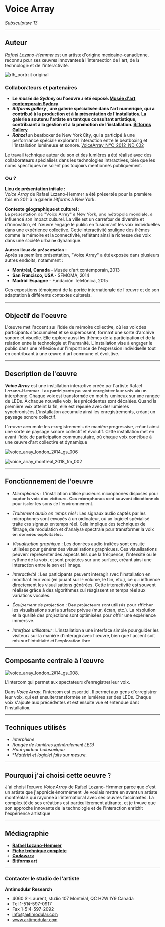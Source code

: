 # Voice Array
*_Subsculpture 13_*

---
## Auteur

_Rafael Lozano-Hemmer_ est un artiste d'origine mexicaine-canadienne, reconnu pour ses œuvres innovantes à l'intersection de l'art, de la technologie et de l'interactivité.

![rlh_portrait original](https://github.com/user-attachments/assets/8423ec7e-f562-451b-a28a-d8db4bf24ce2)


### Collaborateurs et partenaires
- **Le _musée de Sydney_ ou l'oeuvre a été exposé. [Musée d'art contemporain Sydney](https://www.mca.com.au/stories-and-ideas/director-director-museums-around-world/?utm_source=Google_Ads&utm_medium=CPC&utm_campaign=MCA_Search_Stories_%26_Ideas&gad_source=1&gclid=Cj0KCQjwlvW2BhDyARIsADnIe-Knwnfx9D2PZkE4BOcyQ7Ay0ItuSxUPMLrxQu5o6rG0FmlDc4u-hfIaAgDwEALw_wcB)**
-  **_Bitforms gallery_ , une galerie spécialisée dans l'art numérique, qui a contribué à la production et à la présentation de l'installation. La galerie a soutenu l'artiste en tant que consultant artistique, contribuant à la gestion et à la promotion de l'installation. [Bitforms Gallery](https://bitforms.art/)**
- **_Rahzel_** un beatboxer de New York City, qui a participé à une performance spéciale explorant l'interaction entre le beatboxing et l'installation lumineuse et sonore. [VoiceArray_NYC_2012_ND_002](https://github.com/user-attachments/assets/5f95bea0-be1b-4b3c-b2fa-1f9a225145e2)

Le travail technique autour du son et des lumières a été réalisé avec des collaborateurs spécialisés dans les technologies interactives, bien que les noms spécifiques ne soient pas toujours mentionnés publiquement.

### Ou ?

**Lieu de présentation initiale :**  
_Voice Array_ de Rafael Lozano-Hemmer a été présentée pour la première fois en 2011 à la galerie *bitforms* à New York.

**Contexte géographique et culturel :**  
La présentation de "Voice Array" à New York, une métropole mondiale, a influencé son impact culturel. La ville est un carrefour de diversité et d'innovation, et l'œuvre engage le public en fusionnant les voix individuelles dans une expérience collective. Cette interactivité souligne des thèmes comme la mémoire et la connectivité, reflétant ainsi la richesse des voix dans une société urbaine dynamique.

**Autres lieux de présentation :**  
Après sa première présentation, "Voice Array" a été exposée dans plusieurs autres endroits, notamment :  
- **Montréal, Canada** - Musée d'art contemporain, 2013  
- **San Francisco, USA** - SFMOMA, 2014  
- **Madrid, Espagne** - Fundación Telefónica, 2015  

Ces expositions témoignent de la portée internationale de l'œuvre et de son adaptation à différents contextes culturels.


---

## Objectif de l'oeuvre

L'œuvre met l'accent sur l'idée de mémoire collective, où les voix des participants s'accumulent et se superposent, formant une sorte d'archive sonore et visuelle. Elle explore aussi les thèmes de la participation et de la relation entre la technologie et l'humanité.
L'installation vise à engager le public dans une réflexion sur l'importance de l'expression individuelle tout en contribuant à une œuvre d'art commune et évolutive.


---


## Description de l'œuvre

***Voice Array*** est une installation interactive créée par l'artiste Rafael Lozano-Hemmer. Les participants peuvent enregistrer leur voix via un interphone. Chaque voix est transformée en motifs lumineux sur une rangée de LEDs. À chaque nouvelle voix, les précédentes sont décalées. Quand la première voix atteint la fin, elle est rejouée avec des lumières synchronisées.L'installation accumule ainsi les enregistrements, créant un paysage sonore collectif.

L'œuvre accumule les enregistrements de manière progressive, créant ainsi une sorte de paysage sonore collectif et évolutif. Cette installation met en avant l'idée de participation communautaire, où chaque voix contribue à une œuvre d'art collective et dynamique​


![voice_array_london_2014_gs_006](https://github.com/user-attachments/assets/b127fa63-d85e-4ca2-a7d0-8a69a371e078)

![voice_array_montreal_2018_fm_002](https://github.com/user-attachments/assets/cfec6848-b347-4d79-a0b4-1ac7494f45ca)


---


## Fonctionnement de l'oeuvre
- _*Microphones*_ : L'installation utilise plusieurs microphones disposés pour capter la voix des visiteurs. Ces microphones sont souvent directionnels pour isoler les sons de l'environnement.

- _*Traitement audio en temps réel*_ : Les signaux audio captés par les microphones sont envoyés à un ordinateur, où un logiciel spécialisé traite ces signaux en temps réel. Cela implique des techniques de filtrage, de modulation et d'analyse spectrale pour transformer la voix en données exploitables.

- _*Visualisation graphique*_ : Les données audio traitées sont ensuite utilisées pour générer des visualisations graphiques. Ces visualisations peuvent représenter des aspects tels que la fréquence, l'intensité ou le rythme de la voix, et sont projetées sur une surface, créant ainsi une interaction entre le son et l'image.

- _*Interactivité*_ : Les participants peuvent interagir avec l'installation en modifiant leur voix (en jouant sur le volume, le ton, etc.), ce qui influence directement les visualisations générées. Cette interactivité est souvent réalisée grâce à des algorithmes qui réagissent en temps réel aux variations vocales.

- _*Équipement de projection*_ : Des projecteurs sont utilisés pour afficher les visualisations sur la surface prévue (mur, écran, etc.). La résolution et la qualité des projections sont optimisées pour offrir une expérience immersive.

- _*Interface utilisateur*_ : L'installation a une interface simple pour guider les visiteurs sur la manière d'interagir avec l'œuvre, bien que l'accent soit mis sur l'intuitivité et l'exploration libre.

  
---


## Composante centrale à l'œuvre

![voice_array_london_2014_gs_008](https://github.com/user-attachments/assets/54a98a06-6778-437c-8f66-ae930aa6c180).

L'intercom qui permet aux spectateurs d'enregistrer leur voix.

Dans *_Voice Array_*, l'intercom est essentiel. Il permet aux gens d'enregistrer leur voix, qui est ensuite transformée en lumières sur des LEDs. Chaque voix s'ajoute aux précédentes et est ensuite vue et entendue dans l'installation.


---


## Techniques utilisés  
- *Interphone*
- *Rangée de lumières (généralement LED)*
- *Haut-parleur holosonique*
- **Matériel et logiciel faits sur mesure.*
---


## Pourquoi j'ai choisi cette oeuvre ?


J'ai choisi l'œuvre _Voice Array_ de Rafael Lozano-Hemmer parce que c'est un artiste que j'apprécie énormément. Je voulais mettre en avant un artiste montréalais qui rayonne à l'international avec ses œuvres fascinantes. La complexité de ses créations est particulièrement attirante, et je trouve que son approche innovante de la technologie et de l'interaction enrichit l'expérience artistique


---



## Médiagraphie
- **[Rafael Lozano-Hemmer](ttps://www.lozano-hemmer.com/voice_array.php)**
- **[Fiche technique complete](https://www.lozano-hemmer.com/texts/manuals/voice_array.pdf)**
- **[Codaworx](https://www.codaworx.com/projects/voice-array-museum-of-contemporary-art-sydney/)**
- **[Bitforms art](https://bitforms.art/exhibition/rafael-lozano-hemmer-voice-array/)**
----




### Contacter le studio de l'artiste ###
__Antimodular Research__
- 4060 St-Laurent, studio 107
Montréal, QC
H2W 1Y9 Canada
- Tel 1-514-597-0917
- Fax 1-514-597-2092
- info@antimodular.com
- www.antimodular.com


